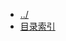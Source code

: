 
[@id]: _sidebar.md
[@title]: hadoop
[@location]: docs/hadoop/_sidebar.md
[@author]: leity
[@date]: 2021-08-14

* [../](README.md)
* [目录索引](hadoop/README.md)

